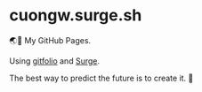 # cuongw.surge.sh

🌏👻 My GitHub Pages.

Using [gitfolio](https://github.com/imfunniee/gitfolio) and [Surge](https://surge.sh/).


<!-- INSPIRATIONAL_QUOTE_START -->
The best way to predict the future is to create it.
🦄
<!-- INSPIRATIONAL_QUOTE_END -->
